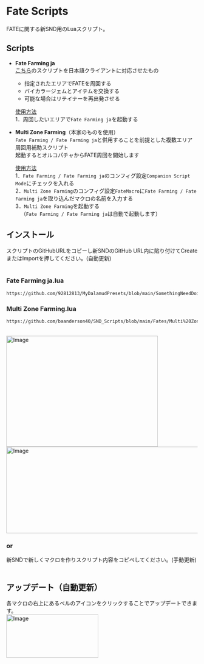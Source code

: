 # Fate Scripts<br/>
FATEに関する新SND用のLuaスクリプト。<br/>

## Scripts<br/>

- **Fate Farming ja**<br/>
[こちら](https://github.com/baanderson40/SND_Scripts/blob/main/Fates/Fate%20Farming.lua)のスクリプトを日本語クライアントに対応させたもの<br/>

  - 指定されたエリアでFATEを周回する
  - バイカラージェムとアイテムを交換する
  - 可能な場合はリテイナーを再出発させる<br/>
  
  <ins>使用方法</ins><br/>
  1．周回したいエリアで`Fate Farming ja`を起動する

- **Multi Zone Farming**（本家のものを使用）<br/>
  `Fate Farming / Fate Farming ja`と併用することを前提とした複数エリア周回用補助スクリプト<br/>
  起動するとオルコパチャからFATE周回を開始します<br/>
  
  <ins>使用方法</ins><br/>
  1．`Fate Farming / Fate Farming ja`のコンフィグ設定`Companion Script Mode`にチェックを入れる<br/>
  2．`Multi Zone Farming`のコンフィグ設定`FateMacro`に`Fate Farming / Fate Farming ja`を取り込んだマクロの名前を入力する<br/>
  3．`Multi Zone Farming`を起動する<br/>
  &emsp;（`Fate Farming / Fate Farming ja`は自動で起動します）
  <br/>

<!-- - Occult Demiatma Farming
  - `Fate Farming.lua(Fate Farming ja.lua)`と併用することを前提としたデミアートマ収集用補助スクリプト<br/>
<br/>

- Zodiac Atma Farming
  - `Fate Farming.lua(Fate Farming ja.lua)`と併用することを前提としたアートマ収集用補助スクリプト -->

## インストール<br/>
スクリプトのGitHubURLをコピーし新SNDのGitHub URL内に貼り付けてCreateまたはImportを押してください。(自動更新)<br/>
<br/>

### Fate Farming ja.lua
```
https://github.com/92812813/MyDalamudPresets/blob/main/SomethingNeedDoing/Fate%20Farming/Fate%20Farming%20ja.lua
```
### Multi Zone Farming.lua
```
https://github.com/baanderson40/SND_Scripts/blob/main/Fates/Multi%20Zone%20Farming.lua
```
<!-- Occult Demiatma Farming.lua
```
```
Zodiac Atma Farming.lua
```
``` -->
<br/>
<img width="399" height="291" alt="Image" src="https://github.com/user-attachments/assets/2038f686-9678-46ff-aa63-6aadcd4945eb" /><br/>
<img width="704" height="227" alt="Image" src="https://github.com/user-attachments/assets/dcd89f9d-8a4a-42b6-ba0b-b269e90f685c" />

### or

新SNDで新しくマクロを作りスクリプト内容をコピペしてください。(手動更新)<br/>
<br/>

## アップデート（自動更新）<br/>
各マクロの右上にあるベルのアイコンをクリックすることでアップデートできます。<br/>
<img width="242" height="114" alt="Image" src="https://github.com/user-attachments/assets/2be03133-549a-48e4-b230-e241d7c28369" />